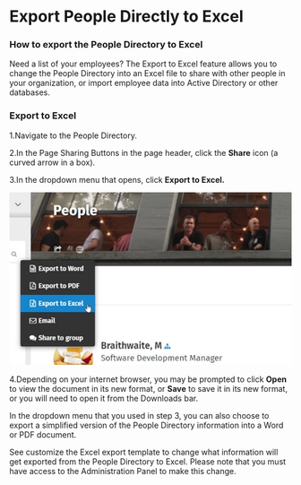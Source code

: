 # Export People Directly to Excel



### How to export the People Directory to Excel

Need a list of your employees? The Export to Excel feature allows you to change the People Directory into an Excel file to share with other people in your organization, or import employee data into Active Directory or other databases.  

### Export to Excel

1.Navigate to the People Directory.

2.In the Page Sharing Buttons in the page header, click the **Share** icon \(a curved arrow in a box\).

3.In the dropdown menu that opens, click **Export to Excel.**

![](../../.gitbook/assets/1%20%2868%29.jpg)



4.Depending on your internet browser, you may be prompted to click **Open** to view the document in its new format, or **Save** to save it in its new format, or you will need to open it from the Downloads bar.

In the dropdown menu that you used in step 3, you can also choose to export a simplified version of the People Directory information into a Word or PDF document.  
  
See customize the Excel export template to change what information will get exported from the People Directory to Excel. Please note that you must have access to the Administration Panel to make this change.  
  
  


